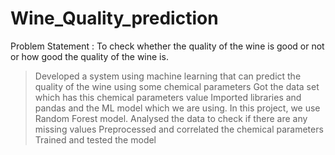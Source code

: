 # Wine_Quality_prediction
Problem Statement :  To check whether the quality of the wine is good or not or how good the quality of the wine is. 
> Developed a system using machine learning that can predict the quality of the wine using some chemical parameters
> Got the data set which has this chemical parameters value
> Imported libraries and pandas and the ML model which we are using. In this project, we use Random Forest model.
> Analysed the data to check if there are any missing values
> Preprocessed and correlated the chemical parameters
> Trained and tested the model 

